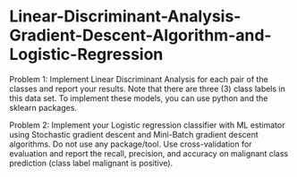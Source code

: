 # Linear-Discriminant-Analysis-Gradient-Descent-Algorithm-and-Logistic-Regression

Problem 1:
Implement Linear Discriminant Analysis for each pair of the classes and report your results. Note that there are three (3) class labels in this data set. To implement these models, you can use python and the sklearn packages.

Problem 2:
Implement your Logistic regression classifier with ML estimator using Stochastic gradient descent and Mini-Batch gradient descent algorithms. Do not use any package/tool. Use cross-validation for evaluation and report the recall, precision, and accuracy on malignant class prediction (class label malignant is positive). 
